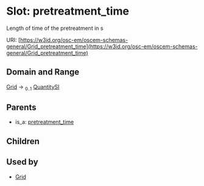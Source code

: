 
# Slot: pretreatment_time

Length of time of the pretreatment in s

URI: [https://w3id.org/osc-em/oscem-schemas-general/Grid_pretreatment_time](https://w3id.org/osc-em/oscem-schemas-general/Grid_pretreatment_time)


## Domain and Range

[Grid](Grid.md) &#8594;  <sub>0..1</sub> [QuantitySI](QuantitySI.md)

## Parents

 *  is_a: [pretreatment_time](pretreatment_time.md)

## Children


## Used by

 * [Grid](Grid.md)
